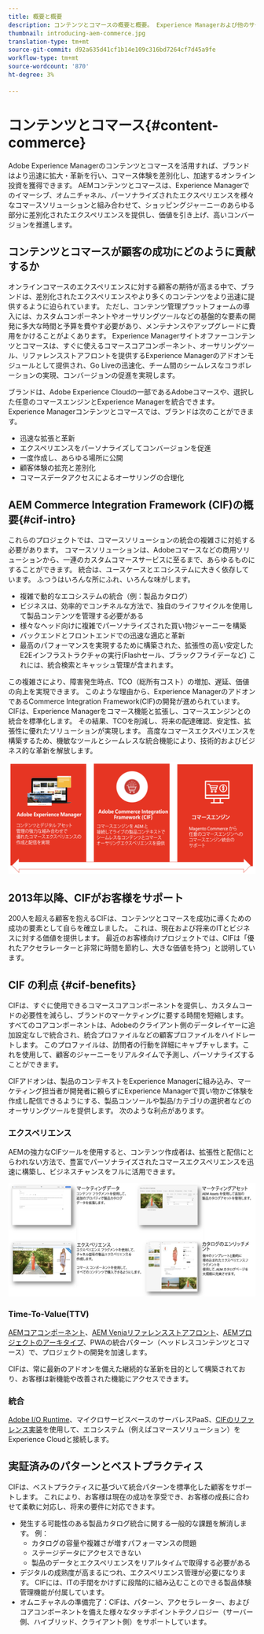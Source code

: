 ```yaml
---
title: 概要と概要
description: コンテンツとコマースの概要と概要。 Experience Managerおよび他のサードパーティのコマースソリューションのコマースサービスをExperience Cloudと統合し、拡張する場合、Magentoコマース統合フレームワーク(CIF)はAdobeの推奨パターンです。
thumbnail: introducing-aem-commerce.jpg
translation-type: tm+mt
source-git-commit: d92a635d41cf1b14e109c316bd7264cf7d45a9fe
workflow-type: tm+mt
source-wordcount: '870'
ht-degree: 3%

---
```


# コンテンツとコマース{#content-commerce}

Adobe Experience Managerのコンテンツとコマースを活用すれば、ブランドはより迅速に拡大・革新を行い、コマース体験を差別化し、加速するオンライン投資を獲得できます。 AEMコンテンツとコマースは、Experience Managerでのイマーシブ、オムニチャネル、パーソナライズされたエクスペリエンスを様々なコマースソリューションと組み合わせて、ショッピングジャーニーのあらゆる部分に差別化されたエクスペリエンスを提供し、価値を引き上げ、高いコンバージョンを推進します。

## コンテンツとコマースが顧客の成功にどのように貢献するか

オンラインコマースのエクスペリエンスに対する顧客の期待が高まる中で、ブランドは、差別化されたエクスペリエンスやより多くのコンテンツをより迅速に提供するように迫られています。 ただし、コンテンツ管理プラットフォームの導入には、カスタムコンポーネントやオーサリングツールなどの基盤的な要素の開発に多大な時間と予算を費やす必要があり、メンテナンスやアップグレードに費用をかけることがよくあります。 Experience Managerサイトオファーコンテンツとコマースは、すぐに使えるコマースコアコンポーネント、オーサリングツール、リファレンスストアフロントを提供するExperience Managerのアドオンモジュールとして提供され、Go Liveの迅速化、チーム間のシームレスなコラボレーションの実現、コンバージョンの促進を実現します。

ブランドは、Adobe Experience Cloudの一部であるAdobeコマースや、選択した任意のコマースエンジンとExperience Managerを統合できます。 Experience Managerコンテンツとコマースでは、ブランドは次のことができます。

* 迅速な拡張と革新
* エクスペリエンスをパーソナライズしてコンバージョンを促進
* 一度作成し、あらゆる場所に公開
* 顧客体験の拡充と差別化
* コマースデータアクセスによるオーサリングの合理化

## AEM Commerce Integration Framework (CIF)の概要{#cif-intro}

これらのプロジェクトでは、コマースソリューションの統合の複雑さに対処する必要があります。 コマースソリューションは、Adobeコマースなどの商用ソリューションから、一連のカスタムコマースサービスに至るまで、あらゆるものにすることができます。 統合は、ユースケースとエコシステムに大きく依存しています。 ふつうはいろんな所にふれ、いろんな味がします。

* 複雑で動的なエコシステムの統合（例：製品カタログ）
* ビジネスは、効率的でコンチネルな方法で、独自のライフサイクルを使用して製品コンテンツを管理する必要がある
* 様々なヘッド向けに複雑でパーソナライズされた買い物ジャーニーを構築
* バックエンドとフロントエンドでの迅速な適応と革新
* 最高のパフォーマンスを実現するために構築された、拡張性の高い安定したE2Eインフラストラクチャの実行(Flashセール、ブラックフライデーなど) これには、統合検索とキャッシュ管理が含まれます。

この複雑さにより、障害発生時点、TCO（総所有コスト）の増加、遅延、価値の向上を実現できます。 このような理由から、Experience ManagerのアドオンであるCommerce Integration Framework(CIF)の開発が進められています。 CIFは、Experience Managerをコマース機能と拡張し、コマースエンジンとの統合を標準化します。 その結果、TCOを削減し、将来の配達確認、安定性、拡張性に優れたソリューションが実現します。 高度なコマースエクスペリエンスを構築するため、機敏なツールとシームレスな統合機能により、技術的およびビジネス的な革新を解放します。

![CIF 要素](./assets/CIF/CIF_Overview.png)

## 2013年以降、CIFがお客様をサポート

200人を超える顧客を抱えるCIFは、コンテンツとコマースを成功に導くための成功の要素として自らを確立しました。 これは、現在および将来のITとビジネスに対する価値を提供します。 最近のお客様向けプロジェクトでは、CIFは「優れたアクセラレーターと非常に時間を節約し、大きな価値を持つ」と説明しています。

## CIF の利点 {#cif-benefits}

CIFは、すぐに使用できるコマースコアコンポーネントを提供し、カスタムコードの必要性を減らし、ブランドのマーケティングに要する時間を短縮します。 すべてのコアコンポーネントは、Adobeのクライアント側のデータレイヤーに追加設定なしで統合され、統合プロファイルなどの顧客プロファイルをハイドレートします。 このプロファイルは、訪問者の行動を詳細にキャプチャします。これを使用して、顧客のジャーニーをリアルタイムで予測し、パーソナライズすることができます。

CIFアドオンは、製品のコンテキストをExperience Managerに組み込み、マーケティング担当者が開発者に頼らずにExperience Managerで買い物かご体験を作成し配信できるようにする、製品コンソールや製品/カテゴリの選択者などのオーサリングツールを提供します。 次のような利点があります。

### エクスペリエンス

AEMの強力なCIFツールを使用すると、コンテンツ作成者は、拡張性と配信にとらわれない方法で、豊富でパーソナライズされたコマースエクスペリエンスを迅速に構築し、ビジネスチャンスをフルに活用できます。

![CIF 要素](./assets/CIF/CIF_Product_Experience_Management.png)

### Time-To-Value(TTV)

[AEMコアコンポーネント](https://www.aemcomponents.dev/)、[AEM Veniaリファレンスストアフロント](https://github.com/adobe/aem-cif-guides-venia)、[AEMプロジェクトのアーキタイプ](https://docs.adobe.com/content/help/ja-JP/experience-manager-core-components/using/developing/archetype/overview.html)、PWAの統合パターン（ヘッドレスコンテンツとコマース）で、プロジェクトの開発を加速します。

CIFは、常に最新のアドオンを備えた継続的な革新を目的として構築されており、お客様は新機能や改善された機能にアクセスできます。

### 統合

[Adobe I/O Runtime](https://www.adobe.io/apis/experienceplatform/runtime.html)、マイクロサービスベースのサーバレスPaaS、[CIFのリファレンス実装](https://github.com/adobe/commerce-cif-graphql-integration-reference)を使用して、エコシステム（例えばコマースソリューション）をExperience Cloudと接続します。

## 実証済みのパターンとベストプラクティス

CIFは、ベストプラクティスに基づいて統合パターンを標準化した顧客をサポートします。 これにより、お客様は現在の成功を享受でき、お客様の成長に合わせて柔軟に対応し、将来の要件に対応できます。

* 発生する可能性のある製品カタログ統合に関する一般的な課題を解消します。 例：
   * カタログの容量や複雑さが増すパフォーマンスの問題
   * ステージデータにアクセスできない
   * 製品のデータとエクスペリエンスをリアルタイムで取得する必要がある
* デジタルの成熟度が高まるにつれ、エクスペリエンス管理が必要になります。 CIFには、ITの手間をかけずに段階的に組み込むことのできる製品体験管理機能が付属しています。
* オムニチャネルの準備完了：CIFは、パターン、アクセラレーター、およびコアコンポーネントを備えた様々なタッチポイントテクノロジー（サーバー側、ハイブリッド、クライアント側）をサポートしています。
